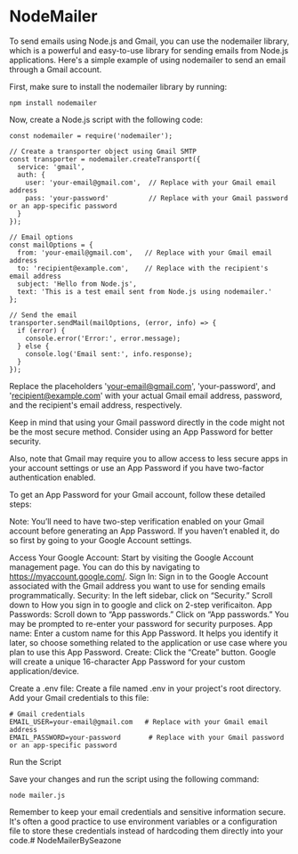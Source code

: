# NodeMailer 

To send emails using Node.js and Gmail, you can use the nodemailer library, which is a powerful and easy-to-use library for sending emails from Node.js applications. Here's a simple example of using nodemailer to send an email through a Gmail account.

First, make sure to install the nodemailer library by running:

```
npm install nodemailer

```
Now, create a Node.js script with the following code:

```
const nodemailer = require('nodemailer');

// Create a transporter object using Gmail SMTP
const transporter = nodemailer.createTransport({
  service: 'gmail',
  auth: {
    user: 'your-email@gmail.com',  // Replace with your Gmail email address
    pass: 'your-password'          // Replace with your Gmail password or an app-specific password
  }
});

// Email options
const mailOptions = {
  from: 'your-email@gmail.com',   // Replace with your Gmail email address
  to: 'recipient@example.com',    // Replace with the recipient's email address
  subject: 'Hello from Node.js',
  text: 'This is a test email sent from Node.js using nodemailer.'
};

// Send the email
transporter.sendMail(mailOptions, (error, info) => {
  if (error) {
    console.error('Error:', error.message);
  } else {
    console.log('Email sent:', info.response);
  }
});

```
Replace the placeholders 'your-email@gmail.com', 'your-password', and 'recipient@example.com' with your actual Gmail email address, password, and the recipient's email address, respectively.

Keep in mind that using your Gmail password directly in the code might not be the most secure method. Consider using an App Password for better security.

Also, note that Gmail may require you to allow access to less secure apps in your account settings or use an App Password if you have two-factor authentication enabled.

To get an App Password for your Gmail account, follow these detailed steps:

Note: You’ll need to have two-step verification enabled on your Gmail account before generating an App Password. If you haven’t enabled it, do so first by going to your Google Account settings.

Access Your Google Account:
Start by visiting the Google Account management page. You can do this by navigating to https://myaccount.google.com/.
Sign In: Sign in to the Google Account associated with the Gmail address you want to use for sending emails programmatically.
Security: In the left sidebar, click on “Security.”
Scroll down to How you sign in to google and click on 2-step verificaiton.
App Passwords: Scroll down to “App passwords.” Click on “App passwords.” You may be prompted to re-enter your password for security purposes.
App name: Enter a custom name for this App Password. It helps you identify it later, so choose something related to the application or use case where you plan to use this App Password.
Create: Click the “Create” button. Google will create a unique 16-character App Password for your custom application/device.

Create a .env file:
Create a file named .env in your project's root directory. Add your Gmail credentials to this file:

 ```
# Gmail credentials
EMAIL_USER=your-email@gmail.com   # Replace with your Gmail email address
EMAIL_PASSWORD=your-password       # Replace with your Gmail password or an app-specific password
```

Run the Script

Save your changes and run the script using the following command:
```
node mailer.js
```

Remember to keep your email credentials and sensitive information secure. It's often a good practice to use environment variables or a configuration file to store these credentials instead of hardcoding them directly into your code.# NodeMailerBySeazone
